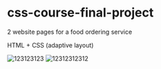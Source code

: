 # css-course-final-project
2 website pages for a food ordering service

HTML + CSS (adaptive layout)  

![123123123](https://user-images.githubusercontent.com/90202470/132730318-18a41aba-aff5-41fb-8fd7-a2e528589ab0.jpg)
![12312312312](https://user-images.githubusercontent.com/90202470/132730523-333ed639-62d1-4b45-b4fb-bd1a7e33df97.png)



